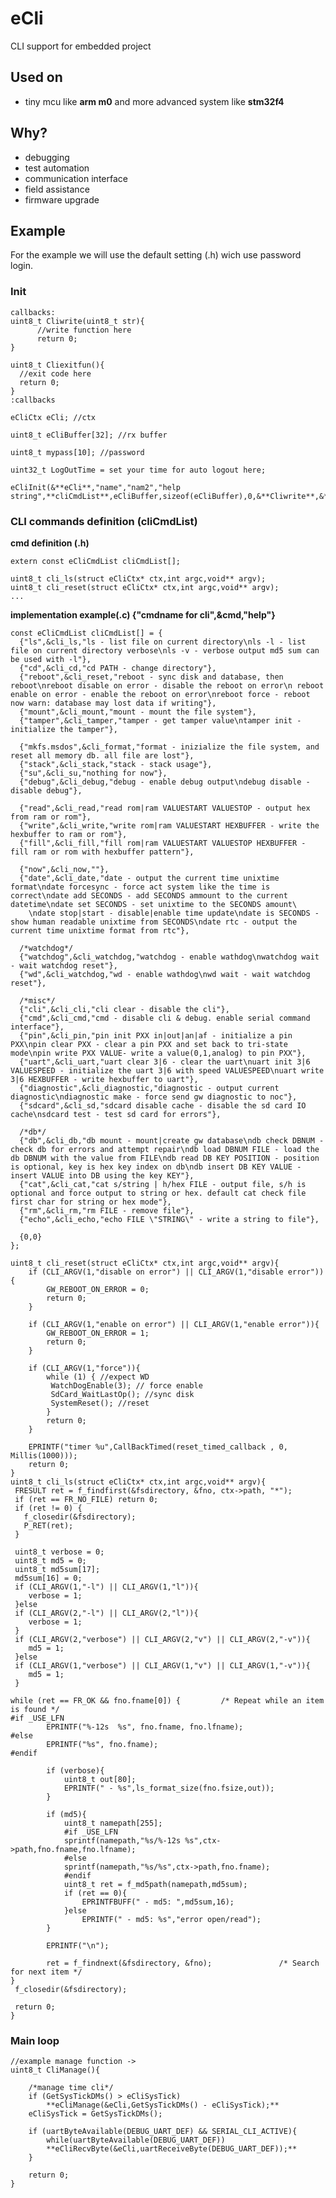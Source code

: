 # eCli
CLI support for embedded project

## Used on
- tiny mcu like **arm m0** and more advanced system like **stm32f4**

## Why?
- debugging
- test automation
- communication interface
- field assistance
- firmware upgrade

## Example

For the example we will use the default setting (.h)
wich use password login.

### Init
    callbacks:
    uint8_t Cliwrite(uint8_t str){
          //write function here
          return 0;
    }

    uint8_t Cliexitfun(){
      //exit code here
      return 0;
    }
    :callbacks

    eCliCtx eCli; //ctx

    uint8_t eCliBuffer[32]; //rx buffer

    uint8_t mypass[10]; //password

    uint32_t LogOutTime = set your time for auto logout here;

    eCliInit(&**eCli**,"name","nam2","help string",**cliCmdList**,eCliBuffer,sizeof(eCliBuffer),0,&**Cliwrite**,&**Cliexitfun**,mypass,sizeof(mypass),LogOutTime);

###  CLI commands definition (cliCmdList)

**cmd definition (.h)**

    extern const eCliCmdList cliCmdList[];

    uint8_t cli_ls(struct eCliCtx* ctx,int argc,void** argv);
    uint8_t cli_reset(struct eCliCtx* ctx,int argc,void** argv);
    ...

**implementation example(.c) {"cmdname for cli",&cmd,"help"}**

    const eCliCmdList cliCmdList[] = {
      {"ls",&cli_ls,"ls - list file on current directory\nls -l - list file on current directory verbose\nls -v - verbose output md5 sum can be used with -l"},
      {"cd",&cli_cd,"cd PATH - change directory"},
      {"reboot",&cli_reset,"reboot - sync disk and database, then reboot\nreboot disable on error - disable the reboot on error\n reboot enable on error - enable the reboot on error\nreboot force - reboot now warn: database may lost data if writing"},
      {"mount",&cli_mount,"mount - mount the file system"},
      {"tamper",&cli_tamper,"tamper - get tamper value\ntamper init - initialize the tamper"},

      {"mkfs.msdos",&cli_format,"format - inizialize the file system, and reset all memory db. all file are lost"},
      {"stack",&cli_stack,"stack - stack usage"},
      {"su",&cli_su,"nothing for now"},
      {"debug",&cli_debug,"debug - enable debug output\ndebug disable - disable debug"},

      {"read",&cli_read,"read rom|ram VALUESTART VALUESTOP - output hex from ram or rom"},
      {"write",&cli_write,"write rom|ram VALUESTART HEXBUFFER - write the hexbuffer to ram or rom"},
      {"fill",&cli_fill,"fill rom|ram VALUESTART VALUESTOP HEXBUFFER - fill ram or rom with hexbuffer pattern"},

      {"now",&cli_now,""},
      {"date",&cli_date,"date - output the current time unixtime format\ndate forcesync - force act system like the time is correct\ndate add SECONDS - add SECONDS ammount to the current datetime\ndate set SECONDS - set unixtime to the SECONDS amount\
        \ndate stop|start - disable|enable time update\ndate is SECONDS - show human readable unixtime from SECONDS\ndate rtc - output the current time unixtime format from rtc"},

      /*watchdog*/
      {"watchdog",&cli_watchdog,"watchdog - enable wathdog\nwatchdog wait - wait watchdog reset"},
      {"wd",&cli_watchdog,"wd - enable wathdog\nwd wait - wait watchdog reset"},

      /*misc*/
      {"cli",&cli_cli,"cli clear - disable the cli"},
      {"cmd",&cli_cmd,"cmd - disable cli & debug. enable serial command interface"},
      {"pin",&cli_pin,"pin init PXX in|out|an|af - initialize a pin PXX\npin clear PXX - clear a pin PXX and set back to tri-state mode\npin write PXX VALUE- write a value(0,1,analog) to pin PXX"},
      {"uart",&cli_uart,"uart clear 3|6 - clear the uart\nuart init 3|6 VALUESPEED - initialize the uart 3|6 with speed VALUESPEED\nuart write 3|6 HEXBUFFER - write hexbuffer to uart"},
      {"diagnostic",&cli_diagnostic,"diagnostic - output current diagnostic\ndiagnostic make - force send gw diagnostic to noc"},
      {"sdcard",&cli_sd,"sdcard disable cache - disable the sd card IO cache\nsdcard test - test sd card for errors"},

      /*db*/
      {"db",&cli_db,"db mount - mount|create gw database\ndb check DBNUM - check db for errors and attempt repair\ndb load DBNUM FILE - load the db DBNUM with the value from FILE\ndb read DB KEY POSITION - position is optional, key is hex key index on db\ndb insert DB KEY VALUE - insert VALUE into DB using the key KEY"},
      {"cat",&cli_cat,"cat s/string | h/hex FILE - output file, s/h is optional and force output to string or hex. default cat check file first char for string or hex mode"},
      {"rm",&cli_rm,"rm FILE - remove file"},
      {"echo",&cli_echo,"echo FILE \"STRING\" - write a string to file"},

      {0,0}
    };

    uint8_t cli_reset(struct eCliCtx* ctx,int argc,void** argv){
        if (CLI_ARGV(1,"disable on error") || CLI_ARGV(1,"disable error")){
            GW_REBOOT_ON_ERROR = 0;
            return 0;
        }

        if (CLI_ARGV(1,"enable on error") || CLI_ARGV(1,"enable error")){
            GW_REBOOT_ON_ERROR = 1;
            return 0;
        }

        if (CLI_ARGV(1,"force")){
            while (1) { //expect WD
             WatchDogEnable(3); // force enable
             SdCard_WaitLastOp(); //sync disk
             SystemReset(); //reset
            }
            return 0;
        }

        EPRINTF("timer %u",CallBackTimed(reset_timed_callback , 0, Millis(1000)));
        return 0;
    }
    uint8_t cli_ls(struct eCliCtx* ctx,int argc,void** argv){
     FRESULT ret = f_findfirst(&fsdirectory, &fno, ctx->path, "*");
     if (ret == FR_NO_FILE) return 0;
     if (ret != 0) {
       f_closedir(&fsdirectory);
       P_RET(ret);
     }

     uint8_t verbose = 0;
     uint8_t md5 = 0;
     uint8_t md5sum[17];
     md5sum[16] = 0;
     if (CLI_ARGV(1,"-l") || CLI_ARGV(1,"l")){
        verbose = 1;
     }else
     if (CLI_ARGV(2,"-l") || CLI_ARGV(2,"l")){
        verbose = 1;
     }
     if (CLI_ARGV(2,"verbose") || CLI_ARGV(2,"v") || CLI_ARGV(2,"-v")){
        md5 = 1;
     }else
     if (CLI_ARGV(1,"verbose") || CLI_ARGV(1,"v") || CLI_ARGV(1,"-v")){
        md5 = 1;
     }

    while (ret == FR_OK && fno.fname[0]) {         /* Repeat while an item is found */
    #if _USE_LFN
            EPRINTF("%-12s  %s", fno.fname, fno.lfname);
    #else
            EPRINTF("%s", fno.fname);
    #endif

            if (verbose){
                uint8_t out[80];
                EPRINTF(" - %s",ls_format_size(fno.fsize,out));
            }

            if (md5){
                uint8_t namepath[255];
                #if _USE_LFN
                sprintf(namepath,"%s/%-12s %s",ctx->path,fno.fname,fno.lfname);
                #else
                sprintf(namepath,"%s/%s",ctx->path,fno.fname);
                #endif
                uint8_t ret = f_md5path(namepath,md5sum);
                if (ret == 0){
                    EPRINTFBUFF(" - md5: ",md5sum,16);
                }else
                    EPRINTF(" - md5: %s","error open/read");
            }

            EPRINTF("\n");

            ret = f_findnext(&fsdirectory, &fno);               /* Search for next item */
    }
     f_closedir(&fsdirectory);

     return 0;
    }

### Main loop

    //example manage function ->
    uint8_t CliManage(){

        /*manage time cli*/
        if (GetSysTickDMs() > eCliSysTick)
            **eCliManage(&eCli,GetSysTickDMs() - eCliSysTick);**
        eCliSysTick = GetSysTickDMs();

        if (uartByteAvailable(DEBUG_UART_DEF) && SERIAL_CLI_ACTIVE){
            while(uartByteAvailable(DEBUG_UART_DEF))
            **eCliRecvByte(&eCli,uartReceiveByte(DEBUG_UART_DEF));**
        }

        return 0;
    }








